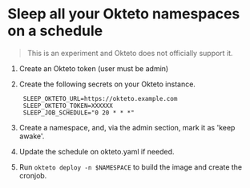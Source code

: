 # Sleep all your Okteto namespaces on a schedule

> This is an experiment and Okteto does not officially support it. 

1. Create an Okteto token (user must be admin)
1. Create the following secrets on your Okteto instance.

        SLEEP_OKTETO_URL=https://okteto.example.com
        SLEEP_OKTETO_TOKEN=XXXXXX
        SLEEP_JOB_SCHEDULE="0 20 * * *"
1. Create a namespace, and, via the admin section, mark it as 'keep awake'. 
1. Update the schedule on okteto.yaml if needed.
1. Run `okteto deploy -n $NAMESPACE` to build the image and create the cronjob.

